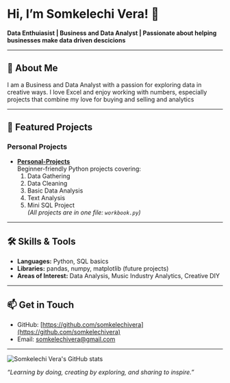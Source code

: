 # Hi, I’m Somkelechi Vera! 👋

**Data Enthuiasist | Business and Data Analyst | Passionate about helping businesses make data driven descicions**

---

## 🔭 About Me
I am a Business and Data Analyst with a passion for exploring data in creative ways. I love Excel and enjoy working with numbers, especially projects that combine my love for buying and selling and analytics 

---

## 📂 Featured Projects

### Personal Projects
- **[Personal-Projects](https://github.com/somkelechivera/Personal-Projects)**  
  Beginner-friendly Python projects covering:
  1. Data Gathering  
  2. Data Cleaning  
  3. Basic Data Analysis  
  4. Text Analysis  
  5. Mini SQL Project  
  *(All projects are in one file: `workbook.py`)*


---

## 🛠 Skills & Tools
- **Languages:** Python, SQL basics  
- **Libraries:** pandas, numpy, matplotlib (future projects)  
- **Areas of Interest:** Data Analysis, Music Industry Analytics, Creative DIY  

---

## 📫 Get in Touch
- GitHub: [https://github.com/somkelechivera](https://github.com/somkelechivera)  
- Email: somkelechivera@gmail.com  

---

![Somkelechi Vera's GitHub stats](https://github-readme-stats.vercel.app/api?username=somkelechivera&show_icons=true&theme=radical)

*“Learning by doing, creating by exploring, and sharing to inspire.”*

